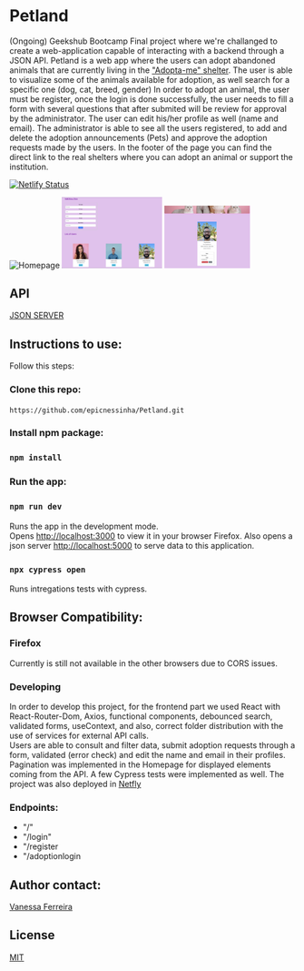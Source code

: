 # Petland

(Ongoing)
Geekshub Bootcamp Final project where we're challanged to create a web-application capable of interacting with a backend through a JSON API.
Petland is a web app where the users can adopt abandoned animals that are currently living in the ["Adopta-me" shelter](https://www.adopta-me.org/index.php?&row=0).
The user is able to visualize some of the animals available for adoption, as well search for a specific one (dog, cat, breed, gender)
In order to adopt an animal, the user must be register, once the login is done successfully, the user needs to fill a form with several questions that after submited will be review for approval by the administrator.
The user can edit his/her profile as well (name and email).
The administrator is able to see all the users registered, to add and delete the adoption announcements (Pets) and approve the adoption requests made by the users.
In the footer of the page you can find the direct link to the real shelters where you can adopt an animal or support the institution.

[![Netlify Status](https://api.netlify.com/api/v1/badges/8cf5e631-0a68-4286-b4d5-c3e021ab4cff/deploy-status)](https://app.netlify.com/sites/petlandshelter/deploys)

<img src="https://github.com/epicnessinha/Petland/blob/2b4910df5c55fd4476fa73413d5fa399133167d4/src/assets/img/2.png" alt="Homepage" width="30%"/> <img src="https://github.com/epicnessinha/Petland/blob/f6ee17f676e7607ae3c0d7f104270be6e763d799/src/assets/img/3.png" alt="Admin" width="35%"/> <img src="https://github.com/epicnessinha/Petland/blob/f6ee17f676e7607ae3c0d7f104270be6e763d799/src/assets/img/4.png" alt="User Profile" width="30%"/>

## API

[JSON SERVER](https://github.com/typicode/json-server)

## Instructions to use:

Follow this steps:

### Clone this repo:

`https://github.com/epicnessinha/Petland.git`

### Install npm package:

### `npm install`

### Run the app:

### `npm run dev`

Runs the app in the development mode.\
Opens [http://localhost:3000](http://localhost:3000) to view it in your browser Firefox.
Also opens a json server [http://localhost:5000](http://localhost:5000) to serve data to this application.

### `npx cypress open`

Runs intregations tests with cypress.

## Browser Compatibility:

### Firefox

Currently is still not available in the other browsers due to CORS issues.


### Developing
In order to develop this project, for the frontend part we used React with React-Router-Dom, Axios, functional components, debounced search, validated forms, useContext, and also, correct folder distribution with the use of services for external API calls.
<br>
Users are able to consult and filter data, submit adoption requests through a form, validated (error check) and edit the name and email in their profiles.
<br>
Pagination was implemented in the Homepage for displayed elements coming from the API. A few Cypress tests were implemented as well.
The project was also deployed in [Netfly](https://petlandshelter.netlify.app/)


### Endpoints:

- "/"
- "/login"
- "/register
- "/adoptionlogin

## Author contact: 

[Vanessa Ferreira](https://www.linkedin.com/in/vanessabio/)


## License
[MIT](https://choosealicense.com/licenses/mit/)
